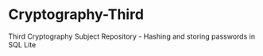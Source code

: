 # Cryptography-Third
Third Cryptography Subject Repository - Hashing and storing passwords in SQL Lite
